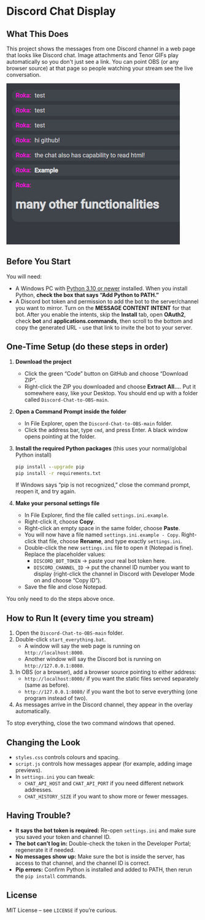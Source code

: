 ﻿# Discord Chat Display

## What This Does
This project shows the messages from one Discord channel in a web page that looks like Discord chat. Image attachments and Tenor GIFs play automatically so you don't just see a link. You can point OBS (or any browser source) at that page so people watching your stream see the live conversation.

![Discord Chat Display](https://raw.githubusercontent.com/Naguroka/Discord-Chat-to-OBS/main/2024-02-08%2000_11_02-Discord%20Chat%20Display.png)

## Before You Start
You will need:
- A Windows PC with [Python 3.10 or newer](https://www.python.org/downloads/) installed. When you install Python, **check the box that says “Add Python to PATH.”**
- A Discord bot token and permission to add the bot to the server/channel you want to mirror. Turn on the **MESSAGE CONTENT INTENT** for that bot. After you enable the intents, skip the **Install** tab, open **OAuth2**, check **bot** and **applications.commands**, then scroll to the bottom and copy the generated URL - use that link to invite the bot to your server.

## One-Time Setup (do these steps in order)
1. **Download the project**
   - Click the green “Code” button on GitHub and choose “Download ZIP”.
   - Right-click the ZIP you downloaded and choose **Extract All…**. Put it somewhere easy, like your Desktop. You should end up with a folder called `Discord-Chat-to-OBS-main`.

2. **Open a Command Prompt inside the folder**
   - In File Explorer, open the `Discord-Chat-to-OBS-main` folder.
   - Click the address bar, type `cmd`, and press Enter. A black window opens pointing at the folder.

3. **Install the required Python packages** (this uses your normal/global Python install)
   ```cmd
   pip install --upgrade pip
   pip install -r requirements.txt
   ```
   If Windows says “pip is not recognized,” close the command prompt, reopen it, and try again.

4. **Make your personal settings file**
   - In File Explorer, find the file called `settings.ini.example`.
   - Right-click it, choose **Copy**.
   - Right-click an empty space in the same folder, choose **Paste**.
   - You will now have a file named `settings.ini.example - Copy`. Right-click that file, choose **Rename**, and type exactly `settings.ini`.
   - Double-click the new `settings.ini` file to open it (Notepad is fine). Replace the placeholder values:
     * `DISCORD_BOT_TOKEN` → paste your real bot token here.
     * `DISCORD_CHANNEL_ID` → put the channel ID number you want to display (right-click the channel in Discord with Developer Mode on and choose “Copy ID”).
   - Save the file and close Notepad.

You only need to do the steps above once.

## How to Run It (every time you stream)
1. Open the `Discord-Chat-to-OBS-main` folder.
2. Double-click `start_everything.bat`.
   - A window will say the web page is running on `http://localhost:8000`.
   - Another window will say the Discord bot is running on `http://127.0.0.1:8080`.
3. In OBS (or a browser), add a browser source pointing to either address:
   - `http://localhost:8000/` if you want the static files served separately (same as before).
   - `http://127.0.0.1:8080/` if you want the bot to serve everything (one program instead of two).
4. As messages arrive in the Discord channel, they appear in the overlay automatically.

To stop everything, close the two command windows that opened.

## Changing the Look
- `styles.css` controls colours and spacing.
- `script.js` controls how messages appear (for example, adding image previews).
- In `settings.ini` you can tweak:
  - `CHAT_API_HOST` and `CHAT_API_PORT` if you need different network addresses.
  - `CHAT_HISTORY_SIZE` if you want to show more or fewer messages.

## Having Trouble?
- **It says the bot token is required:** Re-open `settings.ini` and make sure you saved your token and channel ID.
- **The bot can’t log in:** Double-check the token in the Developer Portal; regenerate it if needed.
- **No messages show up:** Make sure the bot is inside the server, has access to that channel, and the channel ID is correct.
- **Pip errors:** Confirm Python is installed and added to PATH, then rerun the `pip install` commands.

## License
MIT License – see `LICENSE` if you’re curious.
